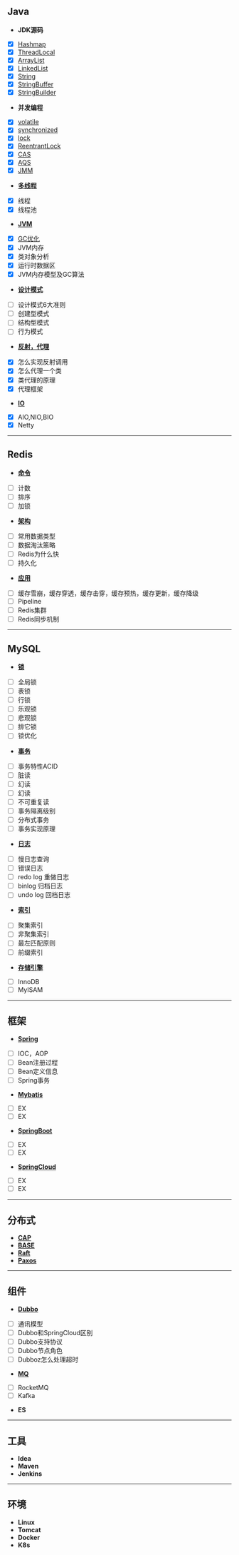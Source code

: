 ## Java
+ **JDK源码**   
- [x] [Hashmap](https://github.com/NPFDamon/Study/blob/main/src/main/resources/jdk/Map.md)   
- [x] [ThreadLocal](https://github.com/NPFDamon/Study/blob/main/src/main/resources/jdk/ThreadLocal.md)   
- [x] [ArrayList](https://github.com/NPFDamon/Study/blob/main/src/main/resources/jdk/List.md)   
- [x] [LinkedList](https://github.com/NPFDamon/Study/blob/main/src/main/resources/jdk/List.md)   
- [x] [String](https://github.com/NPFDamon/Study/blob/main/src/main/resources/jdk/String.md)   
- [x] [StringBuffer](https://github.com/NPFDamon/Study/blob/main/src/main/resources/jdk/String.md)   
- [x] [StringBuilder](https://github.com/NPFDamon/Study/blob/main/src/main/resources/jdk/String.md)   
+ **并发编程**   
- [x] [volatile](https://github.com/NPFDamon/Study/blob/main/src/main/resources/juc/jmm.md)
- [x] [synchronized](https://github.com/NPFDamon/Study/blob/main/src/main/resources/juc/lock.md)
- [x] [lock](https://github.com/NPFDamon/Study/blob/main/src/main/resources/juc/lock.md)
- [x] [ReentrantLock](https://github.com/NPFDamon/Study/blob/main/src/main/resources/juc/lock.md)
- [x] [CAS](https://github.com/NPFDamon/Study/blob/main/src/main/resources/juc/lock.md)
- [x] [AQS](https://github.com/NPFDamon/Study/blob/main/src/main/resources/juc/lock.md)
- [x] [JMM](https://github.com/NPFDamon/Study/blob/main/src/main/resources/juc/jmm.md)
+ [**多线程**](https://github.com/NPFDamon/Study/blob/main/src/main/resources/thread/thread.md)   
- [x] 线程
- [x] 线程池
+ [**JVM**](https://github.com/NPFDamon/Study/blob/main/src/main/resources/jvm/jvm.md)   
- [x] [GC优化](https://tech.meituan.com/2017/12/29/jvm-optimize.html)
- [x] JVM内存
- [x] 类对象分析
- [x] 运行时数据区
- [x] JVM内存模型及GC算法
+ [**设计模式**](https://github.com/NPFDamon/Study/blob/main/src/main/resources/dp/dp.md)   
- [ ] 设计模式6大准则
- [ ] 创建型模式
- [ ] 结构型模式
- [ ] 行为模式
+ [**反射，代理**](https://github.com/NPFDamon/Study/blob/main/src/main/resources/rp/rp.md)
- [x] 怎么实现反射调用
- [x] 怎么代理一个类
- [x] 类代理的原理
- [x] 代理框架
+ [**IO**](https://github.com/NPFDamon/Study/blob/main/src/main/resources/io/io.md)
- [x] AIO,NIO,BIO
- [x] Netty
---
## Redis
+ [**命令**](https://github.com/NPFDamon/Study/blob/main/src/main/resources/redis/redis.md)   
- [ ] 计数
- [ ] 排序
- [ ] 加锁
+ [**架构**](https://github.com/NPFDamon/Study/blob/main/src/main/resources/redis/redis.md)  
- [ ] 常用数据类型
- [ ] 数据淘汰策略
- [ ] Redis为什么快
- [ ] 持久化
+ [**应用**](https://github.com/NPFDamon/Study/blob/main/src/main/resources/redis/redis.md)   
- [ ] 缓存雪崩，缓存穿透，缓存击穿，缓存预热，缓存更新，缓存降级
- [ ] Pipeline
- [ ] Redis集群
- [ ] Redis同步机制

---
## MySQL

+ [**锁**](https://github.com/NPFDamon/Study/blob/main/src/main/resources/mysql/lock.md)    
- [ ] 全局锁   
- [ ] 表锁   
- [ ] 行锁   
- [ ] 乐观锁 
- [ ] 悲观锁 
- [ ] 排它锁 
- [ ] 锁优化  
+ [**事务**](https://github.com/NPFDamon/Study/blob/main/src/main/resources/mysql/trans.md)   
- [ ] 事务特性ACID   
- [ ] 脏读   
- [ ] 幻读   
- [ ] 幻读   
- [ ] 不可重复读   
- [ ] 事务隔离级别   
- [ ] 分布式事务  
- [ ] 事务实现原理    
+ [**日志**](https://github.com/NPFDamon/Study/blob/main/src/main/resources/mysql/log.md)   
- [ ] 慢日志查询   
- [ ] 错误日志   
- [ ] redo log 重做日志
- [ ] binlog 归档日志   
- [ ] undo log 回档日志   
+ [**索引**](https://github.com/NPFDamon/Study/blob/main/src/main/resources/mysql/index.md)   
- [ ] 聚集索引   
- [ ] 非聚集索引   
- [ ] 最左匹配原则   
- [ ] 前缀索引   
+ [**存储引擎**](https://github.com/NPFDamon/Study/blob/main/src/main/resources/mysql/engin.md)   
- [ ] InnoDB   
- [ ] MyISAM   
---
## 框架
+ [**Spring**]()  
- [ ] IOC，AOP
- [ ] Bean注册过程   
- [ ] Bean定义信息   
- [ ] Spring事务       
+ [**Mybatis**]()  
- [ ] EX
- [ ] EX 
+ [**SpringBoot**]()   
- [ ] EX
- [ ] EX
+ [**SpringCloud**]()   
- [ ] EX
- [ ] EX
---
##  分布式   
+ [**CAP**](https://github.com/NPFDamon/Study/blob/main/src/main/resources/distributed/distributed.md)
+ [**BASE**](https://github.com/NPFDamon/Study/blob/main/src/main/resources/distributed/distributed.md)
+ [**Raft**](https://github.com/NPFDamon/Study/blob/main/src/main/resources/distributed/distributed.md)
+ [**Paxos**](https://github.com/NPFDamon/Study/blob/main/src/main/resources/distributed/distributed.md)
---
## 组件
+ [**Dubbo**]()
- [ ] 通讯模型
- [ ] Dubbo和SpringCloud区别
- [ ] Dubbo支持协议
- [ ] Dubbo节点角色
- [ ] Dubboz怎么处理超时
+ [**MQ**]()
- [ ] RocketMQ
- [ ] Kafka
+ **ES**
---
## 工具
+ **Idea**
+ **Maven**
+ **Jenkins**
---
## 环境
+ **Linux** 
+ **Tomcat**
+ **Docker**
+ **K8s**